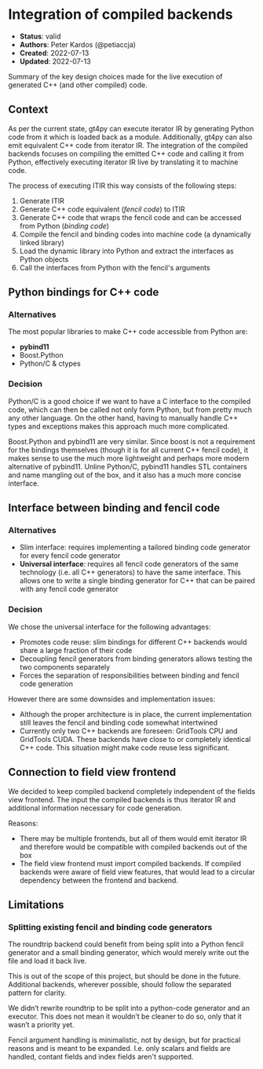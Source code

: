 # Integration of compiled backends

- **Status**: valid 
- **Authors**: Peter Kardos (@petiaccja)
- **Created**: 2022-07-13
- **Updated**: 2022-07-13

Summary of the key design choices made for the live execution of generated C++ (and other compiled) code.

## Context

As per the current state, gt4py can execute iterator IR by generating Python code from it which is loaded back as a module. Additionally, gt4py can also emit equivalent C++ code from iterator IR. The integration of the compiled backends focuses on compiling the emitted C++ code and calling it from Python, effectively executing iterator IR live by translating it to machine code.

The process of executing ITIR this way consists of the following steps:
1. Generate ITIR
2. Generate C++ code equivalent (*fencil code*) to ITIR
3. Generate C++ code that wraps the fencil code and can be accessed from Python (*binding code*)
4. Compile the fencil and binding codes into machine code (a dynamically linked library)
5. Load the dynamic library into Python and extract the interfaces as Python objects 
6. Call the interfaces from Python with the fencil's arguments


## Python bindings for C++ code

### Alternatives

The most popular libraries to make C++ code accessible from Python are:

- **pybind11**
- Boost.Python
- Python/C & ctypes

### Decision

Python/C is a good choice if we want to have a C interface to the compiled code, which can then be called not only form Python, but from pretty much any other language. On the other hand, having to manually handle C++ types and exceptions makes this approach much more complicated.

Boost.Python and pybind11 are very similar. Since boost is not a requirement for the bindings themselves (though it is for all current C++ fencil code), it makes sense to use the much more lightweight and perhaps more modern alternative of pybind11. Unline Python/C, pybind11 handles STL containers and name mangling out of the box, and it also has a much more concise interface.

## Interface between binding and fencil code

### Alternatives

- Slim interface: requires implementing a tailored binding code generator for every fencil code generator
- **Universal interface**: requires all fencil code generators of the same technology (i.e. all C++ generators) to have the same interface. This allows one to write a single binding generator for C++ that can be paired with any fencil code generator

### Decision

We chose the universal interface for the following advantages:
- Promotes code reuse: slim bindings for different C++ backends would share a large fraction of their code
- Decoupling fencil generators from binding generators allows testing the two components separately
- Forces the separation of responsibilities between binding and fencil code generation

However there are some downsides and implementation issues:
- Although the proper architecture is in place, the current implementation still leaves the fencil and binding code somewhat intertwined
- Currently only two C++ backends are foreseen: GridTools CPU and GridTools CUDA. These backends have close to or completely identical C++ code. This situation might make code reuse less significant. 


## Connection to field view frontend

We decided to keep compiled backend completely independent of the fields view frontend. The input the compiled backends is thus iterator IR and additional information necessary for code generation.

Reasons:
- There may be multiple frontends, but all of them would emit iterator IR and therefore would be compatible with compiled backends out of the box
- The field view frontend must import compiled backends. If compiled backends were aware of field view features, that would lead to a circular dependency between the frontend and backend.


## Limitations

### Splitting existing fencil and binding code generators

The roundtrip backend could benefit from being split into a Python fencil generator and a small binding generator, which would merely write out the file and load it back live.

This is out of the scope of this project, but should be done in the future. Additional backends, wherever possible, should follow the separated pattern for clarity.




We didn’t rewrite roundtrip to be split into a python-code generator and an executor. This does not mean it wouldn’t be cleaner to do so, only that it wasn’t a priority yet.

Fencil argument handling is minimalistic, not by design, but for practical reasons and is meant to be expanded. I.e. only scalars and fields are handled, contant fields and index fields aren't supported.